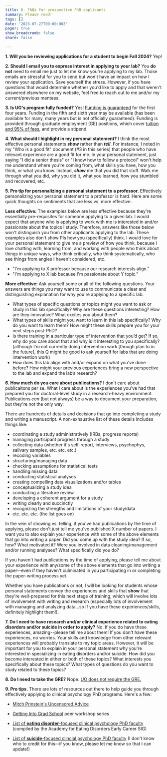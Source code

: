 ```yaml
---
title: 6. FAQs for prospective PhD applicants
summary: Please read!
tags: []
date: '2023-07-27T00:00:00Z'
pager: true
show_breadcrumb: false
share: false

---
```



**1. Will you be reviewing applications for a student to begin Fall 2024?** Yep! 

**2. Should I email you to express interest in applying to your lab?** You **do not** need to email me just to let me know you're applying to my lab. Those emails are stressful for you to send but won't have an impact on how I review your application. Save yourself the stress. However, if you have questions that would determine whether you'd like to apply and that weren't answered elsewhere on my website, feel free to reach out to me and/or my current/previous mentees.

**3. Is UO's program fully funded?** Yes! [Funding is guaranteed](https://psychology.uoregon.edu/sites/psychology1.uoregon.edu/files/doctoral_student_handbook_fall_2023.pdf) for the first four years. Funding in the fifth and sixth year may be available (has been available for many, many years but is not officially guaranteed). Funding is provided through graduate employment (GE) positions, which cover [tuition and 95% of fees](https://psychology.uoregon.edu/sites/psychology1.uoregon.edu/files/student_admissions_outcomes_and_other_data_u23.pdf), and provide a stipend.

**4. What should I highlight in my personal statement?** I think the most effective personal statements ***show*** rather than ***tell***. For instance, I noted in my "Who is a good fit" document (#3 in this series) that people who have relevant experience are a good fit for me. In your personal statement, just saying "I did a senior thesis" or "I know how to follow a protocol" won't help me understand where you're coming from, what skills you have, how you think, or what you know. Instead, ***show*** me that you did that stuff. Walk me through what you did, why you did it, what you learned, how you stumbled and recovered, etc.

**5. Pro tip for personalizing a personal statement to a professor.** Effectively personalizing your personal statement to a professor is hard. Here are some quick thoughts on sentiments that are less vs. more effective. 

**Less effective:** The examples below are less effective because they're essentially pre-requisites for someone applying to a given lab. I would expect that anyone who is applying to work with me is interested in and/or passionate about the topics I study. Therefore, answers like those below won't distinguish you from other applicants applying to the lab. These examples also don't show PIs how you (specifically) think. I would love for your personal statement to give me a preview of how you think, because I love chatting with, learning from, and working with people who think about things in unique ways, who think critically, who think systematically, who see things from angles I haven't considered, etc. 
- "I'm applying to X professor because our research interests align."
- "I'm applying to X lab because I'm passionate about Y topic." 

**More effective:** Ask yourself some or all of the following questions. Your answers are things you may want to use to communicate a clear and distinguishing explanation for why you're applying to a specific lab. 
- What types of specific questions or topics might you want to ask or study in this lab specifically? Why are these questions interesting? How are they innovative? What excites you about them?
- What types of skills might you want to learn in this lab specifically? Why do you want to learn them? How might these skills prepare you for your next steps post-PhD? 
- Is there training in a particular type of intervention that you’d get? If so, why do you care about that and why is it interesting to you specifically? (although I'm not currently doing intervention work [though plan to in the future], this Q might be good to ask yourself for labs that are doing intervention work)
- How does this lab align with and/or expand on what you’ve done before? How might your previous experiences bring a new perspective to the lab and expand the lab’s research?

**6. How much do you care about publications?** I don't care about publicaitons per se. What I care about is the experiences you've had that prepared you for doctoral-level study in a research-heavy environment. Publications *can* (but not always) be a way to document your preparation, but they're not the only way.

 There are hundreds of details and decisions that go into completing a study and writing a manuscript. A  non-exhaustive list of these details includes things like:
 - coordinating a study administratively (IRBs, progress reports)
 - managing participant progress through a study
 - collecting data (whether it's self-report, interviews, psychophys, salivary samples, etc. etc. etc.)
 - recoding variables
 - structuring/managing data
 - checking assumptions for statistical tests
 - handling missing data
 - conducting statistical analyses
 - creating compelling data visualizations and/or tables
 - conceptualizing a study idea
 - conducting a literature review
 - developing a coherent argument for a study
 - writing clearly and succinctly
 - recognizing the strengths and limitations of your study/data
 - etc. etc. etc. (the list goes on)
 
In the vein of showing vs. telling, if you've had publications by the time of applying, please don't *just* tell me you've published X number of papers. I want you to also explain your experience with some of the above elements that go into writing a paper. Did you come up with the study idea? If so, how? What motivated it? Were you involved in data cleaning/management and/or running analyses? What specifically did you do? 

If you haven't had publications by the time of applying, please tell me about your experience with any/some of the above elements that go into writing a paper--even if they haven't culminated in you participating in or completing the paper-writing process yet.

Whether you have publications or not, I will be looking for students whose personal statements convey the experiences and skills that **show** that they're well-prepared for this next stage of training, which will involve lots of involvement with writing and research (especially lots of involvement with managing and analyzing data...so if you have these experiences/skills, definitely highlight them!).

**7. Do I need to have research and/or clinical experience related to eating disorders and/or suicide in order to apply?** No. If you do have these experiences, amazing--please tell me about them! If you don't have these experiences, no worries. Your skills and knowledge from other relevant experiences will probably translate to my topic areas. However, it will be important for you to explain in your personal statement why you're interested in specializing in eating disorders and/or suicide. How did you become interested in either or both of these topics? What interests you specifically about these topics? What types of questions do you want to study related to these topics?

**8. Do I need to take the GRE?** Nope. [UO does not require the GRE.](https://naturalsciences.uoregon.edu/psychology/apply/graduate-admissions#FAQ-doctoral-students)

**9. Pro tips.** There are lots of resources out there to help guide you through effectively applying to clinical psychology PhD programs. Here's a few:

- [Mitch Prinstein's Uncensored Advice](https://mitch.web.unc.edu/wp-content/uploads/sites/4922/2017/02/MitchGradSchoolAdvice.pdf)

- [Getting Into Grad School](https://www.clinicalpsychphd.com) peer workshop series

- [List of **eating disorder**-focused clinical psychology PhD faculty](https://docs.google.com/spreadsheets/d/11U16wGt3PL8nJlEF3xfipsL64pAMGwMhuB26yH-JmYY/edit?pli=1#gid=0) (compiled by the Academy for Eating Disorders Early Career SIG)


- [List of **suicide**-focused clincial psychology PhD faculty](https://docs.google.com/spreadsheets/d/1pFkelS0l678qHVlEmLMwFcDo8k_5dP3MNYY5Ju_e_7Y/edit#gid=881470888) (I don't know who to credit for this--if you know, please let me know so that I can update!)
